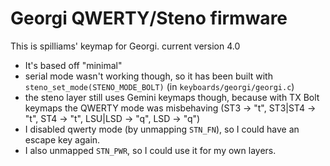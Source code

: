 # Georgi QWERTY/Steno firmware

This is spilliams' keymap for Georgi. current version 4.0

- It's based off "minimal"
- serial mode wasn't working though, so it has been built with `steno_set_mode(STENO_MODE_BOLT)` (in `keyboards/georgi/georgi.c`)
- the steno layer still uses Gemini keymaps though, because with TX Bolt keymaps the QWERTY mode was misbehaving (ST3 -> "t", ST3|ST4 -> "t", ST4 -> "t", LSU|LSD -> "q", LSD -> "q")
- I disabled qwerty mode (by unmapping `STN_FN`), so I could have an
escape key again.
- I also unmapped `STN_PWR`, so I could use it for my own layers.
